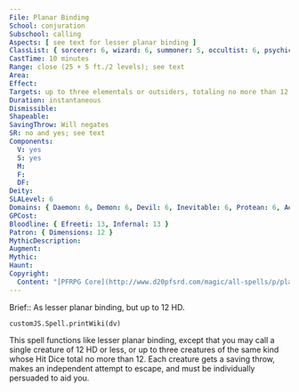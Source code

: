 ```yaml
---
File: Planar Binding
School: conjuration
Subschool: calling
Aspects: [ see text for lesser planar binding ]
ClassList: { sorcerer: 6, wizard: 6, summoner: 5, occultist: 6, psychic: 6, unchained summoner: 6 }
CastTime: 10 minutes
Range: close (25 + 5 ft./2 levels); see text
Area: 
Effect: 
Targets: up to three elementals or outsiders, totaling no more than 12 HD, no two of which can be more than 30 ft. apart when they appear
Duration: instantaneous
Dismissible: 
Shapeable: 
SavingThrow: Will negates
SR: no and yes; see text
Components:
  V: yes
  S: yes
  M: 
  F: 
  DF: 
Deity: 
SLALevel: 6
Domains: { Daemon: 6, Demon: 6, Devil: 6, Inevitable: 6, Protean: 6, Aeon: 6, Void: 6 }
GPCost: 
Bloodline: { Efreeti: 13, Infernal: 13 }
Patron: { Dimensions: 12 }
MythicDescription: 
Augment: 
Mythic: 
Haunt: 
Copyright:
  Content: "[PFRPG Core](http://www.d20pfsrd.com/magic/all-spells/p/planar-binding)"
---
```

Brief:: As lesser planar binding, but up to 12 HD.

```dataviewjs
customJS.Spell.printWiki(dv)
```

This spell functions like lesser planar binding, except that you may call a single creature of 12 HD or less, or up to three creatures of the same kind whose Hit Dice total no more than 12. Each creature gets a saving throw, makes an independent attempt to escape, and must be individually persuaded to aid you.
